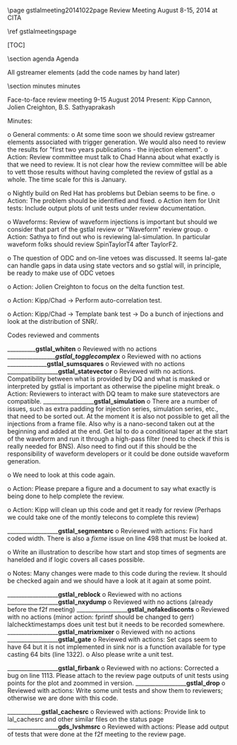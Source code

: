 \page gstlalmeeting20141022page Review Meeting August 8-15, 2014 at CITA

\ref gstlalmeetingspage

[TOC]

\section agenda Agenda

All gstreamer elements (add the code names by hand later)

\section minutes minutes

Face-to-face review meeting 9-15 August 2014
Present: Kipp Cannon, Jolien Creighton, B.S. Sathyaprakash

Minutes:

o General comments:
o At some time soon we should review gstreamer elements associated with
trigger generation. We would also need to review the results for "first
two years publications - the injection element".
        o Action: Review committee must talk to Chad Hanna about what exactly
        is that we need to review. It is not clear how the review committee
        will be able to vett those results without having completed the review
        of gstlal as a whole. The time scale for this is January.

o Nightly build on Red Hat has problems but Debian seems to be fine.
        o Action: The problem should be identified and fixed.
        o Action item for Unit tests: Include output plots of unit tests
        under review documentation.

o Waveforms: Review of waveform injections is important but should we
consider that part of the gstlal review or "Waveform" review group.
        o Action: Sathya to find out who is reviewing lal-simulation.
        In particular waveform folks should review SpinTaylorT4 after TaylorF2.

o The question of ODC and on-line vetoes was discussed. It seems lal-gate
can handle gaps in data using state vectors and so gstlal will, in principle,
be ready to make use of ODC vetoes

o Action: Jolien Creighton to focus on the delta function test.

o Action: Kipp/Chad -> Perform auto-correlation test.

o Action: Kipp/Chad -> Template bank test -> Do a bunch of injections and look at the distribution
of SNR/<SNR>.

Codes reviewed and comments

____________________________________gstlal_whiten__________________________
o Reviewed with no actions
____________________________________gstlal_togglecomplex___________________
o Reviewed with no actions
____________________________________gstlal_sumsquares______________________
o Reviewed with no actions
____________________________________gstlal_statevector__________________
o Reviewed with no actions. Compatibility between what is provided by
DQ and what is masked or interpreted by gstlal is important as otherwise
the pipeline might break.
o Action: Reviewers to interact with DQ team to make sure statevectors
are compatible.
____________________________________gstlal_simulation__________________
o There are a number of issues, such as extra padding for injection series,
simulation series, etc., that need to be sorted out. At the moment it is also
not possible to get all the injections from a frame file. Also why is a
nano-second taken out at the beginning and added at the end. Get lal to
do a conditional taper at the start of the waveform and run it through
a high-pass filter (need to check if this is really needed for BNS).
Also need to find out if this should be the responsibility of waveform
developers or it could be done outside waveform generation.

o We need to look at this code again.

o Action: Please prepare a figure and a document to say what exactly
is being done to help complete the review.

o Action: Kipp will clean up this code and get it ready for review
(Perhaps we could take one of the montly telecons to complete this review)

____________________________________gstlal_segmentsrc__________________
o Reviewed with actions: Fix hard coded width. There is also a
*fixme* issue on line 498 that must be looked at.

o Write an illustration to describe how start and stop times of
segments are hanelded and if logic covers all cases possible.

o Notes: Many changes were made to this code during the review. It
should be checked again and we should have a look at it again
at some point.

____________________________________gstlal_reblock__________________
o Reviewed with no actions
____________________________________gstlal_nxydump__________________
o Reviewed with no actions (already before the f2f meeting)
____________________________________gstlal_nofakedisconts__________________
o Reviewed with no actions (minor action: fprintf should be changed to gerr)
lalchecktimestamps does unit test but it needs to be recorded somewhere.
____________________________________gstlal_matrixmixer__________________
o Reviewed with no actions
____________________________________gstlal_gate__________________
o Reviewed with actions: Set caps seem to have 64 but it is not implemented
in sink nor is a function available for type casting 64 bits (line 1322).
o Also please write a unit test.

____________________________________gstlal_firbank__________________
o Reviewed with no actions: Corrected a bug on line 1113. Please attach
to the review page outputs of unit tests using points for the plot and
zoommed in version.
____________________________________gstlal_drop__________________
o Reviewed with actions: Write some unit tests and show them to reviewers;
otherwise we are done with this code.

____________________________________gstlal_cachesrc________________________
o Reviewed with actions: Provide link to lal_cachesrc and other similar
files on the status page
____________________________________gds_lvshmsrc__________________
o Reviewed with actions: Please add output of tests that were done at
the f2f meeting to the review page.

